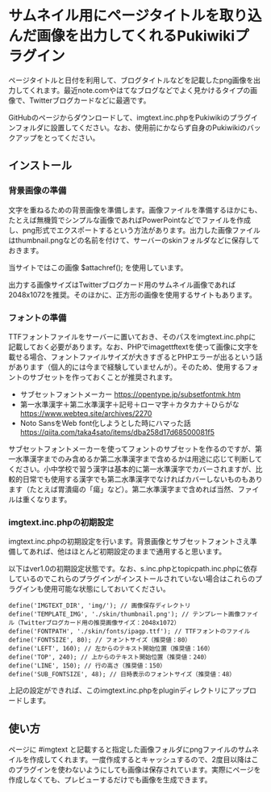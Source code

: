 # サムネイル用にページタイトルを取り込んだ画像を出力してくれるPukiwikiプラグイン

ページタイトルと日付を利用して、ブログタイトルなどを記載したpng画像を出力してくれます。最近note.comやはてなブログなどでよく見かけるタイプの画像で、Twitterブログカードなどに最適です。

GitHubのページからダウンロードして、imgtext.inc.phpをPukiwikiのプラグインフォルダに設置してください。なお、使用前にかならず自身のPukiwikiのバックアップをとってください。

## インストール[ ](https://oncologynote.jp/?c8b17a2679#yf45acbd)

### 背景画像の準備[ ](https://oncologynote.jp/?c8b17a2679#e70362a6)

文字を重ねるための背景画像を準備します。画像ファイルを準備するほかにも、たとえば無機質でシンプルな画像であればPowerPointなどでファイルを作成し、png形式でエクスポートするという方法があります。出力した画像ファイルはthumbnail.pngなどの名前を付けて、サーバーのskinフォルダなどに保存しておきます。

当サイトではこの画像 $attachref(); を使用しています。

出力する画像サイズはTwitterブログカード用のサムネイル画像であれば2048x1072を推奨。そのほかに、正方形の画像を使用するサイトもあります。

### フォントの準備[ ](https://oncologynote.jp/?c8b17a2679#tae8f377)

TTFフォントファイルをサーバーに置いておき、そのパスをimgtext.inc.phpに記載しておく必要があります。なお、PHPでimagettftextを使って画像に文字を載せる場合、フォントファイルサイズが大きすぎるとPHPエラーが出るという話があります（個人的には今まで経験していませんが）。そのため、使用するフォントのサブセットを作っておくことが推奨されます。

- サブセットフォントメーカー
https://opentype.jp/subsetfontmk.htm
- 第一水準漢字＋第二水準漢字＋記号＋ローマ字＋カタカナ＋ひらがな
https://www.webteq.site/archives/2270
- Noto SansをWeb font化しようとした時にハマった話
https://qiita.com/taka4sato/items/dba258d17d68500081f5

サブセットフォントメーカーを使ってフォントのサブセットを作るのですが、第一水準漢字までのみ含めるか第二水準漢字まで含めるかは用途に応じて判断してください。小中学校で習う漢字は基本的に第一水準漢字でカバーされますが、比較的日常でも使用する漢字でも第二水準漢字でなければカバーしないものもあります（たとえば胃潰瘍の「瘍」など）。第二水準漢字まで含めれば当然、ファイルは重くなります。

### imgtext.inc.phpの初期設定[ ](https://oncologynote.jp/?c8b17a2679#u354dbb6)

imgtext.inc.phpの初期設定を行います。背景画像とサブセットフォントさえ準備してあれば、他はほとんど初期設定のままで通用すると思います。

以下はver1.0の初期設定状態です。なお、s.inc.phpとtopicpath.inc.phpに依存しているのでこれらのプラグインがインストールされていない場合はこれらのプラグインも使用可能な状態にしておいてください。

```
define('IMGTEXT_DIR', 'img/'); // 画像保存ディレクトリ
define('TEMPLATE_IMG', './skin/thumbnail.png'); // テンプレート画像ファイル（Twitterブログカード用の推奨画像サイズ：2048x1072）
define('FONTPATH', './skin/fonts/ipagp.ttf'); // TTFフォントのファイル
define('FONTSIZE', 80); // フォントサイズ（推奨値：80）
define('LEFT', 160); // 左からのテキスト開始位置（推奨値：160）
define('TOP', 240); // 上からのテキスト開始位置（推奨値：240）
define('LINE', 150); // 行の高さ（推奨値：150）
define('SUB_FONTSIZE', 48); // 日時表示のフォントサイズ（推奨値：48）
```

上記の設定ができれば、このimgtext.inc.phpをpluginディレクトリにアップロードします。

## 使い方[ ](https://oncologynote.jp/?c8b17a2679#k967768b)

ページに #imgtext  と記載すると指定した画像フォルダにpngファイルのサムネイルを作成してくれます。一度作成するとキャッシュするので、2度目以降はこのプラグインを使わないようにしても画像は保存されています。実際にページを作成しなくても、プレビューするだけでも画像を生成できます。